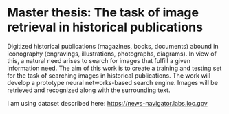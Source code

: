 # Master thesis: The task of image retrieval in historical publications
Digitized historical publications (magazines, books, documents) abound in iconography (engravings, illustrations, photographs, diagrams). In view of this, a natural need arises to search for images that fulfill a given information need. The aim of this work is to create a training and testing set for the task of searching images in historical publications. The work will develop a prototype neural networks-based search engine. Images will be retrieved and recognized along with the surrounding text.

I am using dataset described here: https://news-navigator.labs.loc.gov
